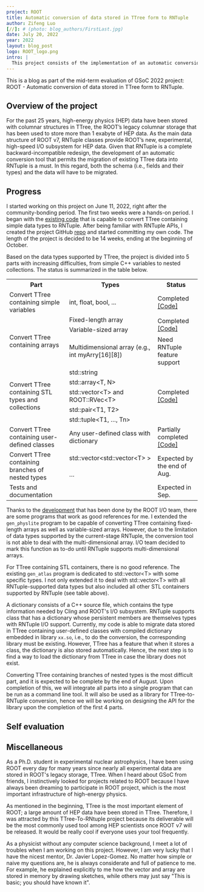 ```yaml
---
project: ROOT
title: Automatic conversion of data stored in TTree form to RNTuple
author: Zifeng Luo
[//]: # (photo: blog_authors/FirstLast.jpg)
date: July 20, 2022
year: 2022
layout: blog_post
logo: ROOT_logo.png
intro: |
  This project consists of the implementation of an automatic conversion tool that migrates both the schema (i.e. fields and their types) and the data of a TTree to RNTuple.
---
```

This is a blog as part of the mid-term evaluation of GSoC 2022 project: ROOT - Automatic conversion of data stored in TTree form to RNTuple.

## Overview of the project
For the past 25 years, high-energy physics (HEP) data have been stored with columnar structures in TTree, the ROOT’s legacy columnar storage that has been used to store more than 1 exabyte of HEP data. As the main data structure of ROOT v7, RNTuple classes provide ROOT’s new, experimental, high-speed I/O subsystem for HEP data. Given that RNTuple is a complete backward-incompatible redesign, the development of an automatic conversion tool that permits the migration of existing TTree data into RNTuple is a must. In this regard, both the schema (i.e., fields and their types) and the data will have to be migrated.

## Progress
I started working on this project on June 11, 2022, right after the community-bonding period. The first two weeks were a hands-on period. I began with the [existing code](https://github.com/jblomer/iotools/blob/master/gen_physlite.cxx) that is capable to convert TTree containing simple data types to RNTuple. After being familiar with RNTuple APIs, I created the project GitHub [repo](https://github.com/luozf14/TTreeToRNTuple) and started committing my own code. The length of the project is decided to be 14 weeks, ending at the beginning of October. 

Based on the data types supported by TTree, the project is divided into 5 parts with increasing difficulties, from simple C++ variables to nested collections. The status is summarized in the table below. 

<table>
   <tr>
      <th>Part</th>
      <th>Types</th>
      <th>Status</th>
   </tr>
   <tr>
      <td >Convert TTree containing simple variables </td>
      <td>int, float, bool, ...</td>
      <td>Completed <a href="https://github.com/luozf14/TTreeToRNTuple/blob/main/src/ConverterSimple.cxx">[Code]</a></td>
   </tr>
   <tr>
      <td rowspan="3">Convert TTree containing arrays</td>
      <td>Fixed-length array</td>
      <td rowspan="2">Completed <a href="https://github.com/luozf14/TTreeToRNTuple/blob/main/src/ConverterArray.cxx">[Code]</a></td>
   </tr>
   <tr>
      <td>Variable-sized array</td>
   </tr>
   <tr>
      <td>Multidimensional array (e.g., int myArry[16][8])</td>
      <td>Need RNTuple feature support</td>
   </tr>
   <tr>
      <td rowspan="5">Convert TTree containing STL types and collections </td>
      <td>std::string</td>
      <td rowspan="5">Completed <a href="https://github.com/luozf14/TTreeToRNTuple/blob/main/src/ConverterSTLContainer.cxx">[Code]</a></td>
   </tr>
   <tr>
      <td>std::array&lt;T, N></td>
   </tr>
   <tr>
      <td>std::vector&lt;T> and ROOT::RVec&lt;T></td>
   </tr>
   <tr>
      <td>std::pair&lt;T1, T2></td>
   </tr>
   <tr>
      <td>std::tuple&lt;T1, …, Tn></td>
   </tr>
   <tr>
      <td>Convert TTree containing user-defined classes</td>
      <td>Any user-defined class with dictionary</td>
      <td>Partially completed <a href="https://github.com/luozf14/TTreeToRNTuple/blob/main/src/ConverterUserDefClass.cxx">[Code]</a></td>
   </tr>
   <tr>
      <td rowspan="2">Convert TTree containing branches of nested types</td>
      <td>std::vector&lt;std::vector&lt;T> ></td>
      <td rowspan="2">Expected by the end of Aug.</td>
   </tr>
   <tr>
      <td>…</td>
   </tr>
   <tr>
      <td>Tests and documentation</td>
      <td></td>
      <td >Expected in Sep.</td>
   </tr>
</table>

Thanks to the [development](https://github.com/jblomer/iotools) that has been done by the ROOT I/O team, there are some programs that work as good references for me. I extended the ``gen_physlite`` program to be capable of converting TTree containing fixed-length arrays as well as variable-sized arrays. However, due to the limitation of data types supported by the current-stage RNTuple, the conversion tool is not able to deal with the multi-dimensional array. I/O team decided to mark this function as to-do until RNTuple supports multi-dimensional arrays.

For TTree containing STL containers, there is no good reference. The existing ``gen_atlas`` program is dedicated to std::vector\<T\> with some specific types. I not only extended it to deal with std::vector\<T\> with all RNTuple-supported data types but also included all other STL containers supported by RNTuple (see table above).

A dictionary consists of a C++ source file, which contains the type information needed by Cling and ROOT's I/O subsystem. RNTuple supports class that has a dictionary whose persistent members are themselves types with RNTuple I/O support. Currently, my code is able to migrate data stored in TTree containing user-defined classes with compiled dictionary embedded in library ``xx.so``, i.e., to do the conversion, the corresponding library must be existing. However, TTree has a feature that when it stores a class, the dictionary is also stored automatically. Hence, the next step is to find a way to load the dictionary from TTree in case the library does not exist.

Converting TTree containing branches of nested types is the most difficult part, and it is expected to be complete by the end of August. Upon completion of this, we will integrate all parts into a single program that can be run as a command line tool. It will also be used as a library for TTree-to-RNTuple conversion, hence we will be working on designing the API for the library upon the completion of the first 4 parts.

## Self evaluation


## Miscellaneous
As a Ph.D. student in experimental nuclear astrophysics, I have been using ROOT every day for many years since nearly all experimental data are stored in ROOT's legacy storage, TTree. When I heard about GSoC from friends, I instinctively looked for projects related to ROOT because I have always been dreaming to participate in ROOT project,  which is the most important infrastructure of high-energy physics. 

As mentioned in the beginning, TTree is the most important element of ROOT; a large amount of HEP data have been stored in TTree. Therefore, I was attracted by this TTree-To-RNtuple project because its deliverable will be the most commonly used tool among HEP scientists once ROOT v7 will be released. It would be really cool if everyone uses your tool frequently.

As a physicist without any computer science background, I meet a lot of troubles when I am working on this project. However, I am very lucky that I have the nicest mentor, Dr. Javier Lopez-Gomez. No matter how simple or naive my questions are, he is always considerate and full of patience to me. For example, he explained explicitly to me how the vector and array are stored in memory by drawing sketches, while others may just say "This is basic; you should have known it".






